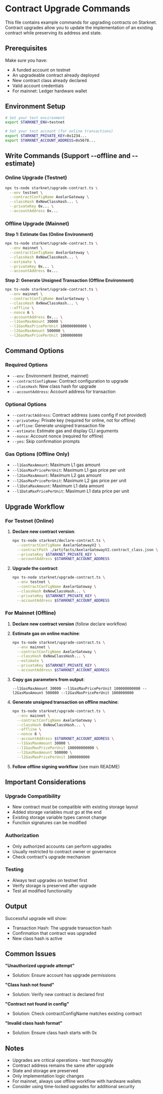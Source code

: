 # Contract Upgrade Commands

This file contains example commands for upgrading contracts on Starknet. Contract upgrades allow you to update the implementation of an existing contract while preserving its address and state.

## Prerequisites

Make sure you have:
- A funded account on testnet
- An upgradeable contract already deployed
- New contract class already declared
- Valid account credentials
- For mainnet: Ledger hardware wallet

## Environment Setup

```bash
# Set your test environment
export STARKNET_ENV=testnet

# Set your test account (for online transactions)
export STARKNET_PRIVATE_KEY=0x1234...
export STARKNET_ACCOUNT_ADDRESS=0x5678...
```

## Write Commands (Support --offline and --estimate)

### Online Upgrade (Testnet)

```bash
npx ts-node starknet/upgrade-contract.ts \
  --env testnet \
  --contractConfigName AxelarGateway \
  --classHash 0xNewClassHash... \
  --privateKey 0x... \
  --accountAddress 0x...
```

### Offline Upgrade (Mainnet)

**Step 1: Estimate Gas (Online Environment)**
```bash
npx ts-node starknet/upgrade-contract.ts \
  --env mainnet \
  --contractConfigName AxelarGateway \
  --classHash 0xNewClassHash... \
  --estimate \
  --privateKey 0x... \
  --accountAddress 0x...
```

**Step 2: Generate Unsigned Transaction (Offline Environment)**
```bash
npx ts-node starknet/upgrade-contract.ts \
  --env mainnet \
  --contractConfigName AxelarGateway \
  --classHash 0xNewClassHash... \
  --offline \
  --nonce 6 \
  --accountAddress 0x... \
  --l1GasMaxAmount 30000 \
  --l1GasMaxPricePerUnit 100000000000 \
  --l2GasMaxAmount 500000 \
  --l2GasMaxPricePerUnit 1000000000
```

## Command Options

### Required Options
- `--env`: Environment (testnet, mainnet)
- `--contractConfigName`: Contract configuration to upgrade
- `--classHash`: New class hash for upgrade
- `--accountAddress`: Account address for transaction

### Optional Options
- `--contractAddress`: Contract address (uses config if not provided)
- `--privateKey`: Private key (required for online, not for offline)
- `--offline`: Generate unsigned transaction file
- `--estimate`: Estimate gas and display CLI arguments
- `--nonce`: Account nonce (required for offline)
- `--yes`: Skip confirmation prompts

### Gas Options (Offline Only)
- `--l1GasMaxAmount`: Maximum L1 gas amount
- `--l1GasMaxPricePerUnit`: Maximum L1 gas price per unit
- `--l2GasMaxAmount`: Maximum L2 gas amount
- `--l2GasMaxPricePerUnit`: Maximum L2 gas price per unit
- `--l1DataMaxAmount`: Maximum L1 data amount
- `--l1DataMaxPricePerUnit`: Maximum L1 data price per unit

## Upgrade Workflow

### For Testnet (Online)

1. **Declare new contract version**:
   ```bash
   npx ts-node starknet/declare-contract.ts \
     --contractConfigName AxelarGatewayV2 \
     --contractPath ./artifacts/AxelarGatewayV2.contract_class.json \
     --privateKey $STARKNET_PRIVATE_KEY \
     --accountAddress $STARKNET_ACCOUNT_ADDRESS
   ```

2. **Upgrade the contract**:
   ```bash
   npx ts-node starknet/upgrade-contract.ts \
     --env testnet \
     --contractConfigName AxelarGateway \
     --classHash 0xNewClassHash... \
     --privateKey $STARKNET_PRIVATE_KEY \
     --accountAddress $STARKNET_ACCOUNT_ADDRESS
   ```

### For Mainnet (Offline)

1. **Declare new contract version** (follow declare workflow)

2. **Estimate gas on online machine**:
   ```bash
   npx ts-node starknet/upgrade-contract.ts \
     --env mainnet \
     --contractConfigName AxelarGateway \
     --classHash 0xNewClassHash... \
     --estimate \
     --privateKey $STARKNET_PRIVATE_KEY \
     --accountAddress $STARKNET_ACCOUNT_ADDRESS
   ```

3. **Copy gas parameters from output**:
   ```
   --l1GasMaxAmount 30000 --l1GasMaxPricePerUnit 100000000000 --l2GasMaxAmount 500000 --l2GasMaxPricePerUnit 1000000000
   ```

4. **Generate unsigned transaction on offline machine**:
   ```bash
   npx ts-node starknet/upgrade-contract.ts \
     --env mainnet \
     --contractConfigName AxelarGateway \
     --classHash 0xNewClassHash... \
     --offline \
     --nonce 6 \
     --accountAddress $STARKNET_ACCOUNT_ADDRESS \
     --l1GasMaxAmount 30000 \
     --l1GasMaxPricePerUnit 100000000000 \
     --l2GasMaxAmount 500000 \
     --l2GasMaxPricePerUnit 1000000000
   ```

5. **Follow offline signing workflow** (see main README)

## Important Considerations

### Upgrade Compatibility
- New contract must be compatible with existing storage layout
- Added storage variables must go at the end
- Existing storage variable types cannot change
- Function signatures can be modified

### Authorization
- Only authorized accounts can perform upgrades
- Usually restricted to contract owner or governance
- Check contract's upgrade mechanism

### Testing
- Always test upgrades on testnet first
- Verify storage is preserved after upgrade
- Test all modified functionality

## Output

Successful upgrade will show:
- Transaction Hash: The upgrade transaction hash
- Confirmation that contract was upgraded
- New class hash is active

## Common Issues

**"Unauthorized upgrade attempt"**
- Solution: Ensure account has upgrade permissions

**"Class hash not found"**
- Solution: Verify new contract is declared first

**"Contract not found in config"**
- Solution: Check contractConfigName matches existing contract

**"Invalid class hash format"**
- Solution: Ensure class hash starts with 0x

## Notes

- Upgrades are critical operations - test thoroughly
- Contract address remains the same after upgrade
- State and storage are preserved
- Only implementation logic changes
- For mainnet, always use offline workflow with hardware wallets
- Consider using time-locked upgrades for additional security
